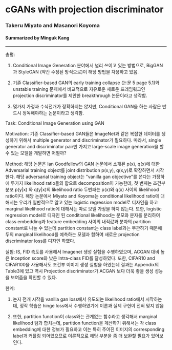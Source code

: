 # cGANs with projection discriminator
### Takeru Miyato and Masanori Koyoma
#### Summarized by Minguk Kang
---
총평: 
	
1. Conditional Image Generation 분야에서 널리 쓰이고 있는 방법으로, BigGAN과 StyleGAN (약간 수정된 방식으로)이 해당 방법을 차용하고 있음. 

2. 기존 Classifier-based GAN의 early training collapse (논문 5 page 5.1)와 unstable training 문제에서 비교적으로 자유로운 새로운 프레임워크인 projection discriminator를 제안한 breakthrough 논문이라고 생각함.
	
3. 몇가지 가정과 수식전개가 정확하지는 않지만, Conditional GAN을 하는 사람은 반드시 정독해야하는 논문이라고 생각함.

Task: Conditional Image Generation using GAN
 
Motivation: 기존 Classifier-based GAN들은 ImageNet과 같은 복잡한 데이터를 생성하기 위해서 multiple generator and discriminator가 필요하다. 따라서, single generator and discriminator pair만 가지고 large-scale image generation을 할 수 있는 모델을 개발하면 어떨까?
 
Method: 해당 논문은 Ian Goodfellow의 GAN 논문에서 소개된 p(x), q(x)에 대한 Adversarial training object를 joint distribution p(x,y), q(x,y)로 확장하면서 시작한다. 해당 adversarial training object는 "vanilla gan objective"를 쓴다는 가정하에 두가지 likelihood ratio들의 합으로 decomposition이 가능한데, 첫 번째는 조건부 분포 p(y|x) 와 q(y|x)의 likelihood ratio 두번째는 p(x)와 q(x) 사이의 likelihood ratio이다. 해당 논문에서 Miyato and Koyoma는 conditional likelihood ratio에 대해서는 우리가 일반적으로 알고 있는 logistic regression model로 디자인을 하고 marginal likelihood ratio에 대해서는 따로 모델 가정을 하지 않는다. 또한, logistic regression model로 디자인 된 conditional likelihood는 분모와 분자를 분리하여 class embedding과 feature embedding 사이의 내적값과 분자의 partition constant로 나눌 수 있는데 partition constant는 class label과는 무관하기 때문에 두의 marginal likelihood를 예측하는 모델과 합하여 새로운 projection discriminator loss를 디자인 하였다. 
 
실험: IS, FID 측도를 사용해서 Imagenet 생성 실험을 수행하였으며, ACGAN 대비 높은 Inception score와 낮은 Intra-class FID를 달성하였다. 또한, CIFAR10 and CIFAR100을 사용해서도 조건부 이미지 생성 실험을 하였는데 결과는 Appendix의 Table3에 있고 역시 Projection discriminator가 ACGAN 보다 더욱 좋을 생성 성능을 보여줌을 확인할 수 있다.
 
한계:
	
1. 논지 전개 시작을 vanilla gan loss에서 유도되는 likelihood ratio에서 시작하는데, 정작 학습은 hinge loss에서 수행하였기에 이론과 실제 구현이 전혀 맞지 않음
	
2. 또한, partition function이 class와는 관계없는 함수라고 생각해서 marginal likelihood 텀과 합치는데, partition function을 계산하기 위해서는 각 class embedding에 대한 정보가 필요하고 이는 특히 주어진 이미지의 corresponding label과 커플링 되어있으므로 이론적으로 해당 부분을 좀 더 보완할 필요가 있어보인다. 
